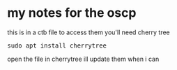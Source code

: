 # my notes for the oscp 


this is in a ctb file to access them you'll need cherry tree


<pre>
sudo apt install cherrytree
</pre>


open the file in cherrytree ill update them when i can 

